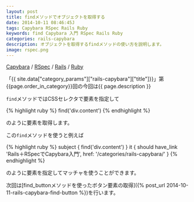 ```yaml
---
layout: post
title: findメソッドでオブジェクトを取得する
date: 2014-10-11 08:46:45J
tags: Capybara RSpec Rails Ruby
keywords: find Capybara 入門 RSpec Rails Ruby
categories: rails-capybara
description: オブジェクトを取得するfindメソッドの使い方を説明します。
image: rspec.png
---
```

[Capybara](/tags/capybara/) / [RSpec](/tags/rspec/) / [Rails](/tags/rails/) / [Ruby](/tags/ruby/)

「{{ site.data["category_params"]["rails-capybara"]["title"]}}」第{{page.order_in_category}}回の今回は{{ page.description }}

`find`メソッドではCSSセレクタで要素を指定して

{% highlight ruby %}
find('div.content')
{% endhighlight %}

のように要素を取得します。

この`find`メソッドを使うと例えば

{% highlight ruby %}
subject { find('div.content') }
it { should have_link 'Rails＋RSpecでCapybara入門', href: '/categories/rails-capybara/' }
{% endhighlight %}

のように要素を指定してマッチャを使うことができます。

次回は[find_buttonメソッドを使ったボタン要素の取得]({% post_url 2014-10-11-rails-capybara-find-button %})を行います。
